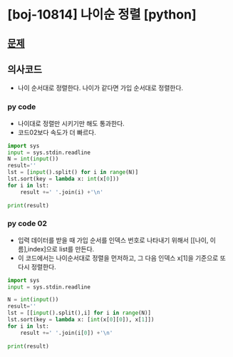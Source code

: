 # [boj-10814] 나이순 정렬 [python]

## [문제](https://www.acmicpc.net/problem/10814)

## 의사코드
- 나이 순서대로 정렬한다. 나이가 같다면 가입 순서대로 정렬한다.
### py code 
- 나이대로 정렬만 시키기만 해도 통과한다.
- 코드02보다 속도가 더 빠르다.

```py
import sys
input = sys.stdin.readline
N = int(input())
result=''
lst = [input().split() for i in range(N)]
lst.sort(key = lambda x: int(x[0]))
for i in lst:
    result +=' '.join(i) +'\n'
    
print(result)
```

### py code 02
- 입력 데이터를 받을 때 가입 순서를 인덱스 번호로 나타내기 위해서 [[나이, 이름],index]으로 list를 만든다.
- 이 코드에서는 나이순서대로 정렬을 먼저하고, 그 다음 인덱스 x[1]을 기준으로 또 다시 정렬한다.

```py
import sys
input = sys.stdin.readline

N = int(input())
result=''
lst = [[input().split(),i] for i in range(N)]
lst.sort(key = lambda x: [int(x[0][0]), x[1]])
for i in lst:
    result +=' '.join(i[0]) +'\n'
    
print(result)
```
